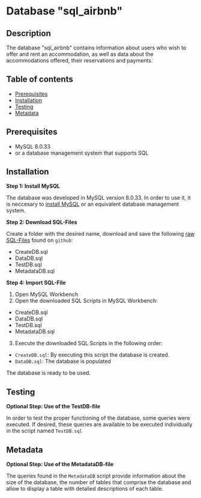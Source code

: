# Database "sql_airbnb"

## Description

The database "sql_airbnb" contains information about users who wish to offer and rent an accommodation, as well as data about the accommodations offered, their reservations and payments.

## Table of contents
* [Prerequisites](#Prerequisites)
* [Installation](#Installation)
* [Testing](#Testing)
* [Metadata](#Metadata)

## Prerequisites
* MySQL 8.0.33
* or a database management system that supports SQL

## Installation

**Step 1: Install MySQL**  

The database was developed in MySQL version 8.0.33. In order to use it, it is neccesary to [install MySQL](https://www.mysql.com/de/downloads/) or an equivalent database management system.

**Step 2: Download SQL-Files**

Create a folder with the desired name, download and save the following [raw SQL-Files](https://github.com/aijimenez/DataBaseSQL/tree/main/SQLFiles) found on ``github``:

* CreateDB.sql
* DataDB.sql
* TestDB.sql
* MetadataDB.sql

**Step 4: Import SQL-File**  

1. Open MySQL Workbench
2. Open the downloaded SQL Scripts in MySQL Workbench:

* CreateDB.sql
* DataDB.sql
* TestDB.sql
* MetadataDB.sql

3. Execute the downloaded SQL Scripts in the following order:

* ``CreateDB.sql``: By executing this script the database is created.
* ``DataDB.sql``: The database is populated

The database is ready to be used.

## Testing

**Optional Step: Use of the TestDB-file**

In order to test the proper functioning of the database, some queries were executed. If desired, these queries are available to be executed individually in the script named ``TestDB.sql``

## Metadata

**Optional Step: Use of the MetadataDB-file**

The queries found in the ``MetadataDB`` script provide information about the size of the database, the number of tables that comprise the database and allow to display a table with detailed descriptions of each table.
